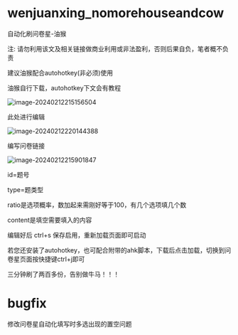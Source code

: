 # wenjuanxing_nomorehouseandcow
自动化刷问卷星-油猴

注: 请勿利用该文及相关链接做商业利用或非法盈利，否则后果自负，笔者概不负责

建议油猴配合autohotkey(非必须)使用

油猴自行下载，autohotkey下文会有教程

![image-20240212215156504](https://gitee.com/yuejinjianke/tuchuang/raw/master/image/image-20240212215156504.png)



此处进行编辑

![image-20240212220144388](https://gitee.com/yuejinjianke/tuchuang/raw/master/image/image-20240212220144388.png)

编写问卷链接

![image-20240212215901847](https://gitee.com/yuejinjianke/tuchuang/raw/master/image/image-20240212215901847.png)

id=题号

type=题类型

ratio是选项概率，数加起来需刚好等于100，有几个选项填几个数

content是填空需要填入的内容

编辑好后 ctrl+s 保存启用，重新加载页面即可启动

若您还安装了autohotkey，也可配合附带的ahk脚本，下载后点击加载，切换到问卷星页面按快捷键ctrl+j即可

三分钟刷了两百多份，告别做牛马！！！




# bugfix

修改问卷星自动化填写时多选出现的置空问题
